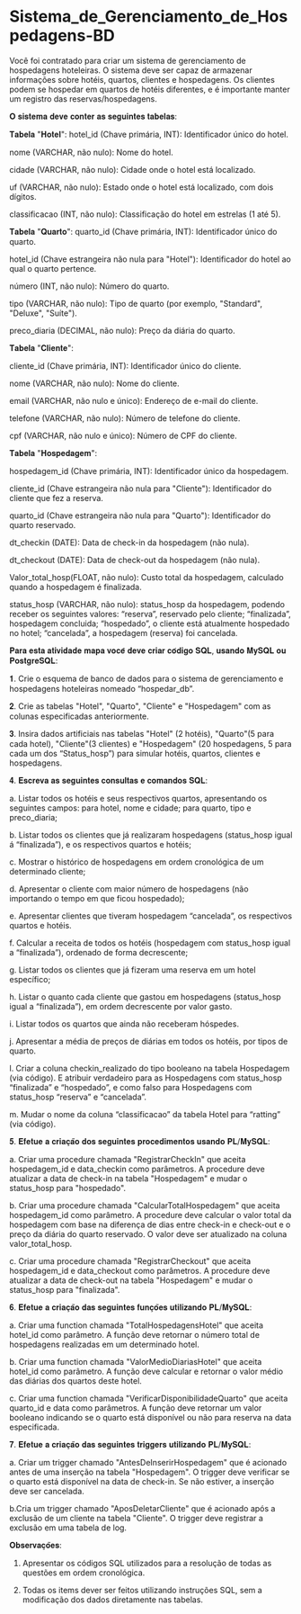 # Sistema_de_Gerenciamento_de_Hospedagens-BD

Você foi contratado para criar um sistema de gerenciamento de hospedagens hoteleiras. O sistema deve ser capaz de armazenar informações sobre hotéis, quartos, clientes e hospedagens. Os clientes podem se hospedar em quartos de hotéis diferentes, e é importante manter um registro das reservas/hospedagens.

𝐎 𝐬𝐢𝐬𝐭𝐞𝐦𝐚 𝐝𝐞𝐯𝐞 𝐜𝐨𝐧𝐭𝐞𝐫 𝐚𝐬 𝐬𝐞𝐠𝐮𝐢𝐧𝐭𝐞𝐬 𝐭𝐚𝐛𝐞𝐥𝐚𝐬:

𝐓𝐚𝐛𝐞𝐥𝐚 "𝐇𝐨𝐭𝐞𝐥":
hotel_id (Chave primária, INT): Identificador único do hotel.

nome (VARCHAR, não nulo): Nome do hotel.

cidade (VARCHAR, não nulo): Cidade onde o hotel está localizado.

uf (VARCHAR, não nulo): Estado onde o hotel está localizado, com dois dígitos.

classificacao (INT, não nulo): Classificação do hotel em estrelas (1 até 5).

𝐓𝐚𝐛𝐞𝐥𝐚 "𝐐𝐮𝐚𝐫𝐭𝐨":
quarto_id (Chave primária, INT): Identificador único do quarto.

hotel_id (Chave estrangeira não nula para "Hotel"): Identificador do hotel ao qual o quarto pertence.

número (INT, não nulo): Número do quarto.

tipo (VARCHAR, não nulo): Tipo de quarto (por exemplo, "Standard", "Deluxe", "Suíte").

preco_diaria (DECIMAL, não nulo): Preço da diária do quarto.

𝐓𝐚𝐛𝐞𝐥𝐚 "𝐂𝐥𝐢𝐞𝐧𝐭𝐞":

cliente_id (Chave primária, INT): Identificador único do cliente.

nome (VARCHAR, não nulo): Nome do cliente.

email (VARCHAR, não nulo e único): Endereço de e-mail do cliente.

telefone (VARCHAR, não nulo): Número de telefone do cliente.

cpf (VARCHAR, não nulo e único): Número de CPF do cliente.

𝐓𝐚𝐛𝐞𝐥𝐚 "𝐇𝐨𝐬𝐩𝐞𝐝𝐚𝐠𝐞𝐦":

hospedagem_id (Chave primária, INT): Identificador único da hospedagem.

cliente_id (Chave estrangeira não nula para "Cliente"): Identificador do cliente que fez a reserva.

quarto_id (Chave estrangeira não nula para "Quarto"): Identificador do quarto reservado.

dt_checkin (DATE): Data de check-in da hospedagem (não nula).

dt_checkout (DATE): Data de check-out da hospedagem (não nula).

Valor_total_hosp(FLOAT, não nulo): Custo total da hospedagem, calculado quando a hospedagem é finalizada.

status_hosp (VARCHAR, não nulo): status_hosp da hospedagem, podendo receber os seguintes valores: “reserva”, reservado pelo cliente; “finalizada”, hospedagem concluida; “hospedado”, o cliente está atualmente hospedado no hotel; “cancelada”, a hospedagem (reserva) foi cancelada.

𝐏𝐚𝐫𝐚 𝐞𝐬𝐭𝐚 𝐚𝐭𝐢𝐯𝐢𝐝𝐚𝐝𝐞 𝐦𝐚𝐩𝐚 𝐯𝐨𝐜𝐞̂ 𝐝𝐞𝐯𝐞 𝐜𝐫𝐢𝐚𝐫 𝐜𝐨́𝐝𝐢𝐠𝐨 𝐒𝐐𝐋, 𝐮𝐬𝐚𝐧𝐝𝐨 𝐌𝐲𝐒𝐐𝐋 𝐨𝐮 𝐏𝐨𝐬𝐭𝐠𝐫𝐞𝐒𝐐𝐋:

𝟏. Crie o esquema de banco de dados para o sistema de gerenciamento e hospedagens hoteleiras nomeado “hospedar_db”.

𝟐. Crie as tabelas "Hotel", "Quarto", "Cliente" e "Hospedagem" com as colunas especificadas anteriormente.

𝟑. Insira dados artificiais nas tabelas "Hotel" (2 hotéis), "Quarto"(5 para cada hotel), "Cliente"(3 clientes) e "Hospedagem" (20 hospedagens, 5 para cada um dos “Status_hosp”) para simular hotéis, quartos, clientes e hospedagens.

𝟒. 𝐄𝐬𝐜𝐫𝐞𝐯𝐚 𝐚𝐬 𝐬𝐞𝐠𝐮𝐢𝐧𝐭𝐞𝐬 𝐜𝐨𝐧𝐬𝐮𝐥𝐭𝐚𝐬 𝐞 𝐜𝐨𝐦𝐚𝐧𝐝𝐨𝐬 𝐒𝐐𝐋:

a. Listar todos os hotéis e seus respectivos quartos, apresentando os seguintes campos: para hotel, nome e cidade; para quarto, tipo e preco_diaria;

b. ​Listar todos os clientes que já realizaram hospedagens (status_hosp igual á “finalizada”), e os respectivos quartos e hotéis;

c. ​Mostrar o histórico de hospedagens em ordem cronológica de um determinado cliente;

d. ​Apresentar o cliente com maior número de hospedagens (não importando o tempo em que ficou hospedado);

e. ​Apresentar clientes que tiveram hospedagem “cancelada”, os respectivos quartos e hotéis.

f. ​Calcular a receita de todos os hotéis (hospedagem com status_hosp igual a “finalizada”), ordenado de forma decrescente;

g. ​Listar todos os clientes que já fizeram uma reserva em um hotel específico;

h. ​Listar o quanto cada cliente que gastou em hospedagens (status_hosp igual a “finalizada”), em ordem decrescente por valor gasto.

i. ​Listar todos os quartos que ainda não receberam hóspedes.

j. ​Apresentar a média de preços de diárias em todos os hotéis, por tipos de quarto.

l. ​Criar a coluna checkin_realizado do tipo booleano na tabela Hospedagem (via código). E atribuir verdadeiro para as Hospedagens com status_hosp “finalizada” e “hospedado”, e como falso para Hospedagens com status_hosp “reserva” e “cancelada”.

m. ​Mudar o nome da coluna “classificacao” da tabela Hotel para “ratting” (via código).

𝟓. 𝐄𝐟𝐞𝐭𝐮𝐞 𝐚 𝐜𝐫𝐢𝐚𝐜̧𝐚̃𝐨 𝐝𝐨𝐬 𝐬𝐞𝐠𝐮𝐢𝐧𝐭𝐞𝐬 𝐩𝐫𝐨𝐜𝐞𝐝𝐢𝐦𝐞𝐧𝐭𝐨𝐬 𝐮𝐬𝐚𝐧𝐝𝐨 𝐏𝐋/𝐌𝐲𝐒𝐐𝐋:

a. Criar uma procedure chamada "RegistrarCheckIn" que aceita hospedagem_id e data_checkin como parâmetros. A procedure deve atualizar a data de check-in na tabela "Hospedagem" e mudar o status_hosp para "hospedado".​

b. Criar uma procedure chamada "CalcularTotalHospedagem" que aceita hospedagem_id como parâmetro. A procedure deve calcular o valor total da hospedagem com base na diferença de dias entre check-in e check-out e o preço da diária do quarto reservado. O valor deve ser atualizado na coluna valor_total_hosp.​

c. Criar uma procedure chamada "RegistrarCheckout" que aceita hospedagem_id e data_checkout como parâmetros. A procedure deve atualizar a data de check-out na tabela "Hospedagem" e mudar o status_hosp para "finalizada".​

𝟔. 𝐄𝐟𝐞𝐭𝐮𝐞 𝐚 𝐜𝐫𝐢𝐚𝐜̧𝐚̃𝐨 𝐝𝐚𝐬 𝐬𝐞𝐠𝐮𝐢𝐧𝐭𝐞𝐬 𝐟𝐮𝐧𝐜̧𝐨̃𝐞𝐬 𝐮𝐭𝐢𝐥𝐢𝐳𝐚𝐧𝐝𝐨 𝐏𝐋/𝐌𝐲𝐒𝐐𝐋:

a. Criar uma function chamada "TotalHospedagensHotel" que aceita hotel_id como parâmetro. A função deve retornar o número total de hospedagens realizadas em um determinado hotel.​

b. Criar uma function chamada "ValorMedioDiariasHotel" que aceita hotel_id como parâmetro. A função deve calcular e retornar o valor médio das diárias dos quartos deste hotel.

c. Criar uma function chamada "VerificarDisponibilidadeQuarto" que aceita quarto_id e data como parâmetros. A função deve retornar um valor booleano indicando se o quarto está disponível ou não para reserva na data especificada.​

𝟕. 𝐄𝐟𝐞𝐭𝐮𝐞 𝐚 𝐜𝐫𝐢𝐚𝐜̧𝐚̃𝐨 𝐝𝐚𝐬 𝐬𝐞𝐠𝐮𝐢𝐧𝐭𝐞𝐬 𝐭𝐫𝐢𝐠𝐠𝐞𝐫𝐬 𝐮𝐭𝐢𝐥𝐢𝐳𝐚𝐧𝐝𝐨 𝐏𝐋/𝐌𝐲𝐒𝐐𝐋:

a. Criar um trigger chamado "AntesDeInserirHospedagem" que é acionado antes de uma inserção na tabela "Hospedagem". O trigger deve verificar se o quarto está disponível na data de check-in. Se não estiver, a inserção deve ser cancelada.

b.Cria um trigger chamado "AposDeletarCliente" que é acionado após a exclusão de um cliente na tabela "Cliente". O trigger deve registrar a exclusão em uma tabela de log.​

𝐎𝐛𝐬𝐞𝐫𝐯𝐚𝐜̧𝐨̃𝐞𝐬: 
1. Apresentar os códigos SQL utilizados para a resolução de todas as questões em ordem cronológica.
   
3. Todas os items dever ser feitos utilizando instruções SQL, sem a modificação dos dados diretamente nas tabelas.
